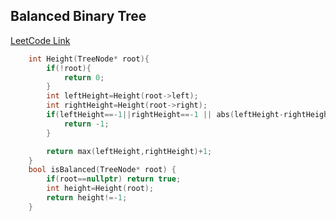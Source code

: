 ## Balanced Binary Tree
[LeetCode Link](https://leetcode.com/problems/balanced-binary-tree/)
```cpp
    int Height(TreeNode* root){
        if(!root){
            return 0;
        }
        int leftHeight=Height(root->left);
        int rightHeight=Height(root->right);
        if(leftHeight==-1||rightHeight==-1 || abs(leftHeight-rightHeight)>1){
            return -1;
        }

        return max(leftHeight,rightHeight)+1;
    }
    bool isBalanced(TreeNode* root) {
        if(root==nullptr) return true;
        int height=Height(root);
        return height!=-1;
    }